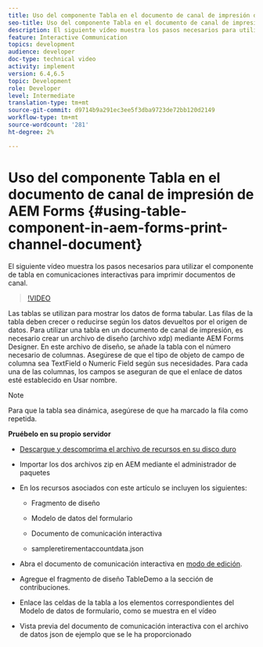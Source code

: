 ```yaml
---
title: Uso del componente Tabla en el documento de canal de impresión de AEM Forms
seo-title: Uso del componente Tabla en el documento de canal de impresión de AEM Forms
description: El siguiente vídeo muestra los pasos necesarios para utilizar el componente de tabla en comunicaciones interactivas para imprimir documentos de canal.
feature: Interactive Communication
topics: development
audience: developer
doc-type: technical video
activity: implement
version: 6.4,6.5
topic: Development
role: Developer
level: Intermediate
translation-type: tm+mt
source-git-commit: d9714b9a291ec3ee5f3dba9723de72bb120d2149
workflow-type: tm+mt
source-wordcount: '281'
ht-degree: 2%

---
```



# Uso del componente Tabla en el documento de canal de impresión de AEM Forms {#using-table-component-in-aem-forms-print-channel-document}

El siguiente vídeo muestra los pasos necesarios para utilizar el componente de tabla en comunicaciones interactivas para imprimir documentos de canal.

>[!VIDEO](https://video.tv.adobe.com/v/27769?quality=9&learn=on)

Las tablas se utilizan para mostrar los datos de forma tabular. Las filas de la tabla deben crecer o reducirse según los datos devueltos por el origen de datos. Para utilizar una tabla en un documento de canal de impresión, es necesario crear un archivo de diseño (archivo xdp) mediante AEM Forms Designer. En este archivo de diseño, se añade la tabla con el número necesario de columnas. Asegúrese de que el tipo de objeto de campo de columna sea TextField o Numeric Field según sus necesidades. Para cada una de las columnas, los campos se aseguran de que el enlace de datos esté establecido en Usar nombre.

>[!NOTE]
>
>Para que la tabla sea dinámica, asegúrese de que ha marcado la fila como repetida.

**Pruébelo en su propio servidor**

* [Descargue y descomprima el archivo de recursos en su disco duro](assets/usingtablesinprintchannel.zip)

* Importar los dos archivos zip en AEM mediante el administrador de paquetes

* En los recursos asociados con este artículo se incluyen los siguientes:

   * Fragmento de diseño

   * Modelo de datos del formulario

   * Documento de comunicación interactiva
   * sampleretirementaccountdata.json

* Abra el documento de comunicación interactiva en [modo de edición](http://localhost:4502/editor.html/content/forms/af/401kstatement/tablesinprintdocument/channels/print.html).

* Agregue el fragmento de diseño TableDemo a la sección de contribuciones.
* Enlace las celdas de la tabla a los elementos correspondientes del Modelo de datos de formulario, como se muestra en el vídeo

* Vista previa del documento de comunicación interactiva con el archivo de datos json de ejemplo que se le ha proporcionado

